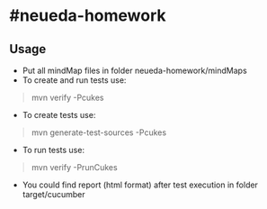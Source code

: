 #neueda-homework
================
## Usage
* Put all mindMap files in folder neueda-homework/mindMaps
* To create and run tests use:
> mvn verify -Pcukes
* To create tests use:
> mvn generate-test-sources -Pcukes
* To run tests use:
> mvn verify -PrunCukes
* You could find report (html format) after test execution in folder target/cucumber